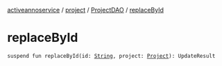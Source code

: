 [activeannoservice](../../index.md) / [project](../index.md) / [ProjectDAO](index.md) / [replaceById](./replace-by-id.md)

# replaceById

`suspend fun replaceById(id: `[`String`](https://kotlinlang.org/api/latest/jvm/stdlib/kotlin/-string/index.html)`, project: `[`Project`](../-project/index.md)`): UpdateResult`